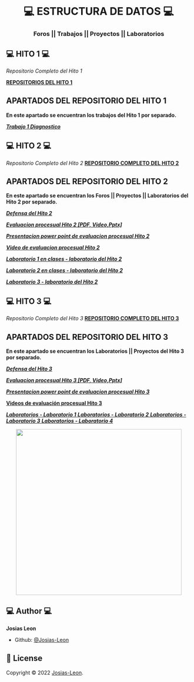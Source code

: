 <h1 align="center"> 💻​ ESTRUCTURA DE DATOS  💻</h1>
<h3 align="center">Foros || Trabajos || Proyectos || Laboratorios </h3>

## 💻 HITO 1 💻

*Repositorio Completo del Hito 1*

<A href="https://github.com/JosiAlv/EstructuraDeDatos/tree/main/HITO1"> **REPOSITORIOS DEL HITO 1**  </A>


## APARTADOS DEL REPOSITORIO DEL HITO 1

**En este apartado se encuentran los trabajos del Hito 1 por separado.**


*<A href="https://github.com/JosiAlv/EstructuraDeDatos/tree/main/HITO1/Ejercicio_1"> **Trabajo 1  Diagnostico** </A>*
## 💻 HITO 2 💻

*Repositorio Completo del Hito 2*
<A href="https://github.com/JosiAlv/EstructuraDeDatos/tree/main/HITO2">  **REPOSITORIO COMPLETO DEL HITO 2**  </A>

## APARTADOS DEL REPOSITORIO DEL HITO 2

**En este apartado se encuentran los Foros || Proyectos || Laboratorios del Hito 2 por separado.**

*<A href="https://github.com/JosiAlv/EstructuraDeDatos/tree/main/HITO2/H2DEFENSA">**Defensa del Hito 2**</A>*

*<A href="https://github.com/JosiAlv/EstructuraDeDatos/tree/main/HITO2/PROCESUAL"> **Evaluacion procesual Hito 2 [PDF, Video,Pptx]**</A>*

*<A href="https://github.com/JosiAlv/EstructuraDeDatos/blob/main/HITO2/PROCESUAL/EVALUACION%20PROCESUAL%20H2.pptx">**Presentacion power point  de evaluacion procesual Hito 2**</A>*

*<A href="https://drive.google.com/file/d/1T0H0NV0d_BMNT4HY-S62PdkowpL3BULM/view?usp=sharing
">**Video de evaluacion procesual Hito 2**</A>*

*<A href="https://github.com/JosiAlv/EstructuraDeDatos/tree/main/HITO2/Lab1/Campeonato/Clases">**Laboratorio 1 en clases - laboratorio del Hito 2**</A>*

*<A href="https://github.com/JosiAlv/EstructuraDeDatos/tree/main/HITO2/Lab2/Campeonato/Clases">**Laboratorio 2  en clases - laboratorio del Hito 2**</A>*

*<A href="https://github.com/JosiAlv/EstructuraDeDatos/tree/main/HITO2/Lab3/Campeonato/Clases">**Laboratorio 3  - laboratorio del Hito 2**</A>*




##  💻 HITO 3 💻

*Repositorio Completo del Hito 3*
<A href="https://github.com/JosiAlv/EstructuraDeDatos/tree/main/Hito3">  **REPOSITORIO COMPLETO DEL HITO 3**  </A>

## APARTADOS DEL REPOSITORIO DEL HITO 3

**En este apartado se encuentran los Laboratorios || Proyectos del Hito 3 por separado.**

*<A href="https://github.com/JosiAlv/EstructuraDeDatos/tree/main/Hito3/Defensa_pilas_hito3">**Defensa  del Hito 3**</A>*

*<A href="https://github.com/JosiAlv/EstructuraDeDatos/tree/main/Hito3/Procesual%20Hito%203">**Evaluacion procesual Hito 3 [PDF, Video,Pptx]** </A>*

*<A href="https://github.com/JosiAlv/EstructuraDeDatos/blob/main/Hito3/Procesual%20Hito%203/Procesual%20Hito3.pptx">**Presentacion power point de evaluacion procesual Hito 3**</A>*

**<A href="https://drive.google.com/file/d/1Ef0bjBK-RM161sWX63_aJPmeKqw5Mgzb/view?usp=sharing
">Videos de evaluación procesual Hito 3**</A>

*<A href="https://github.com/JosiAlv/EstructuraDeDatos/tree/main/Hito3/Lab1"> **Laboratorios  - Laboratorio 1**  </A>*
*<A href="https://github.com/JosiAlv/EstructuraDeDatos/tree/main/Hito3/Lab2"> **Laboratorios - Laboratorio 2** </A>*
*<A href="https://github.com/JosiAlv/EstructuraDeDatos/tree/main/Hito3/Lab3"> **Laboratorios - Laboratorio 3** </A>*
*<A href="https://github.com/JosiAlv/EstructuraDeDatos/tree/main/Hito3/Lab4"> **Laboratorios - Laboratorio 4**</A>*

<p align="center">
    <img src="https://i.blogs.es/fd396a/hook/1366_2000.jpg" width="450">
</p>


## 💻 Author 💻

**Josias Leon**
- Github: [@Josias-Leon](https://github.com/JosiAlv)

## 📝 License

Copyright © 2022 [Josias-Leon](https://github.com/JosiAlv).
